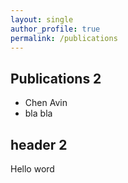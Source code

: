 ```yaml
---
layout: single
author_profile: true
permalink: /publications
---
```


## Publications 2

* Chen Avin
* bla bla

## header 2

Hello word
